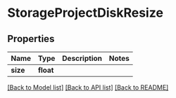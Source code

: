 # StorageProjectDiskResize


## Properties
Name | Type | Description | Notes
------------ | ------------- | ------------- | -------------
**size** | **float** |  | 

[[Back to Model list]](../README.md#documentation-for-models) [[Back to API list]](../README.md#documentation-for-api-endpoints) [[Back to README]](../README.md)


